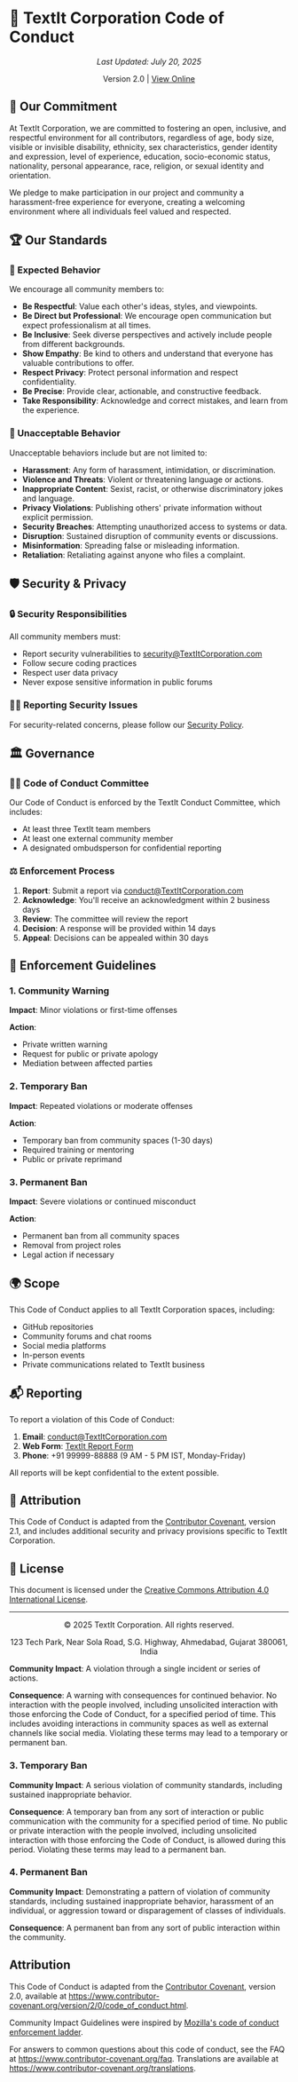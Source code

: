 # 🌟 TextIt Corporation Code of Conduct

<div align="center">
  <p><em>Last Updated: July 20, 2025</em></p>
  <p>Version 2.0 | <a href="https://www.TextITCorporation.com/code-of-conduct">View Online</a></p>
</div>

## 📜 Our Commitment

At TextIt Corporation, we are committed to fostering an open, inclusive, and respectful environment for all contributors, regardless of age, body size, visible or invisible disability, ethnicity, sex characteristics, gender identity and expression, level of experience, education, socio-economic status, nationality, personal appearance, race, religion, or sexual identity and orientation.

We pledge to make participation in our project and community a harassment-free experience for everyone, creating a welcoming environment where all individuals feel valued and respected.

## 🏆 Our Standards

### 🙌 Expected Behavior

We encourage all community members to:

- **Be Respectful**: Value each other's ideas, styles, and viewpoints.
- **Be Direct but Professional**: We encourage open communication but expect professionalism at all times.
- **Be Inclusive**: Seek diverse perspectives and actively include people from different backgrounds.
- **Show Empathy**: Be kind to others and understand that everyone has valuable contributions to offer.
- **Respect Privacy**: Protect personal information and respect confidentiality.
- **Be Precise**: Provide clear, actionable, and constructive feedback.
- **Take Responsibility**: Acknowledge and correct mistakes, and learn from the experience.

### 🚫 Unacceptable Behavior

Unacceptable behaviors include but are not limited to:

- **Harassment**: Any form of harassment, intimidation, or discrimination.
- **Violence and Threats**: Violent or threatening language or actions.
- **Inappropriate Content**: Sexist, racist, or otherwise discriminatory jokes and language.
- **Privacy Violations**: Publishing others' private information without explicit permission.
- **Security Breaches**: Attempting unauthorized access to systems or data.
- **Disruption**: Sustained disruption of community events or discussions.
- **Misinformation**: Spreading false or misleading information.
- **Retaliation**: Retaliating against anyone who files a complaint.

## 🛡️ Security & Privacy

### 🔒 Security Responsibilities

All community members must:
- Report security vulnerabilities to security@TextItCorporation.com
- Follow secure coding practices
- Respect user data privacy
- Never expose sensitive information in public forums

### 🕵️‍♂️ Reporting Security Issues

For security-related concerns, please follow our [Security Policy](SECURITY.md).

## 🏛️ Governance

### 🧑‍⚖️ Code of Conduct Committee

Our Code of Conduct is enforced by the TextIt Conduct Committee, which includes:
- At least three TextIt team members
- At least one external community member
- A designated ombudsperson for confidential reporting

### ⚖️ Enforcement Process

1. **Report**: Submit a report via conduct@TextItCorporation.com
2. **Acknowledge**: You'll receive an acknowledgment within 2 business days
3. **Review**: The committee will review the report
4. **Decision**: A response will be provided within 14 days
5. **Appeal**: Decisions can be appealed within 30 days

## 🚨 Enforcement Guidelines

### 1. Community Warning

**Impact**: Minor violations or first-time offenses

**Action**: 
- Private written warning
- Request for public or private apology
- Mediation between affected parties

### 2. Temporary Ban

**Impact**: Repeated violations or moderate offenses

**Action**:
- Temporary ban from community spaces (1-30 days)
- Required training or mentoring
- Public or private reprimand

### 3. Permanent Ban

**Impact**: Severe violations or continued misconduct

**Action**:
- Permanent ban from all community spaces
- Removal from project roles
- Legal action if necessary

## 🌍 Scope

This Code of Conduct applies to all TextIt Corporation spaces, including:
- GitHub repositories
- Community forums and chat rooms
- Social media platforms
- In-person events
- Private communications related to TextIt business

## 📬 Reporting

To report a violation of this Code of Conduct:

1. **Email**: conduct@TextItCorporation.com
2. **Web Form**: [TextIt Report Form](https://www.TextITCorporation.com/report)
3. **Phone**: +91 99999-88888 (9 AM - 5 PM IST, Monday-Friday)

All reports will be kept confidential to the extent possible.

## 🤝 Attribution

This Code of Conduct is adapted from the [Contributor Covenant](https://www.contributor-covenant.org/), version 2.1, and includes additional security and privacy provisions specific to TextIt Corporation.

## 📜 License

This document is licensed under the [Creative Commons Attribution 4.0 International License](https://creativecommons.org/licenses/by/4.0/).

---

<div align="center">
  <p>© 2025 TextIt Corporation. All rights reserved.</p>
  <p>123 Tech Park, Near Sola Road, S.G. Highway, Ahmedabad, Gujarat 380061, India</p>
</div>

**Community Impact**: A violation through a single incident or series
of actions.

**Consequence**: A warning with consequences for continued behavior. No
interaction with the people involved, including unsolicited interaction with
those enforcing the Code of Conduct, for a specified period of time. This
includes avoiding interactions in community spaces as well as external channels
like social media. Violating these terms may lead to a temporary or
permanent ban.

### 3. Temporary Ban

**Community Impact**: A serious violation of community standards, including
sustained inappropriate behavior.

**Consequence**: A temporary ban from any sort of interaction or public
communication with the community for a specified period of time. No public or
private interaction with the people involved, including unsolicited interaction
with those enforcing the Code of Conduct, is allowed during this period.
Violating these terms may lead to a permanent ban.

### 4. Permanent Ban

**Community Impact**: Demonstrating a pattern of violation of community
standards, including sustained inappropriate behavior, harassment of an
individual, or aggression toward or disparagement of classes of individuals.

**Consequence**: A permanent ban from any sort of public interaction within
the community.

## Attribution

This Code of Conduct is adapted from the [Contributor Covenant][homepage],
version 2.0, available at
https://www.contributor-covenant.org/version/2/0/code_of_conduct.html.

Community Impact Guidelines were inspired by [Mozilla's code of conduct
enforcement ladder](https://github.com/mozilla/diversity).

[homepage]: https://www.contributor-covenant.org

For answers to common questions about this code of conduct, see the FAQ at
https://www.contributor-covenant.org/faq. Translations are available at
https://www.contributor-covenant.org/translations.
